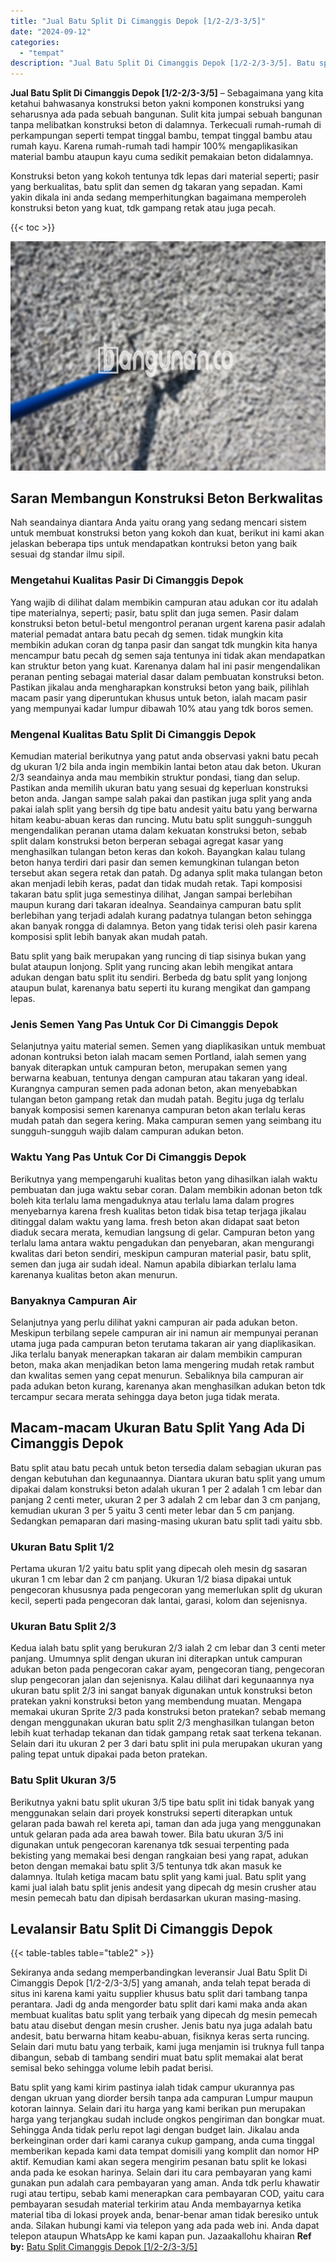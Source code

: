 ```yaml
---
title: "Jual Batu Split Di Cimanggis Depok [1/2-2/3-3/5]"
date: "2024-09-12"
categories: 
  - "tempat"
description: "Jual Batu Split Di Cimanggis Depok [1/2-2/3-3/5]. Batu split yang kami kirim pastinya ialah tidak campur ukurannya pas dengan ukruan yang diorder bersih tanp..."
---
```


**Jual Batu Split Di Cimanggis Depok \[1/2-2/3-3/5\]** – Sebagaimana yang kita ketahui bahwasanya konstruksi beton yakni komponen konstruksi yang seharusnya ada pada sebuah bangunan. Sulit kita jumpai sebuah bangunan tanpa melibatkan konstruksi beton di dalamnya. Terkecuali rumah-rumah di perkampungan seperti tempat tinggal bambu, tempat tinggal bambu atau rumah kayu. Karena rumah-rumah tadi hampir 100% mengaplikasikan material bambu ataupun kayu cuma sedikit pemakaian beton didalamnya.

Konstruksi beton yang kokoh tentunya tdk lepas dari material seperti; pasir yang berkualitas, batu split dan semen dg takaran yang sepadan. Kami yakin dikala ini anda sedang memperhitungkan bagaimana memperoleh konstruksi beton yang kuat, tdk gampang retak atau juga pecah.

{{< toc >}}

![Jual Batu Split Di Cimanggis Depok [1/2-2/3-3/5]](/images/jual-batu-split-40.png)

## Saran Membangun Konstruksi Beton Berkwalitas

Nah seandainya diantara Anda yaitu orang yang sedang mencari sistem untuk membuat konstruksi beton yang kokoh dan kuat, berikut ini kami akan jelaskan beberapa tips untuk mendapatkan kontruksi beton yang baik sesuai dg standar ilmu sipil.

### Mengetahui Kualitas Pasir Di Cimanggis Depok

Yang wajib di dilihat dalam membikin campuran atau adukan cor itu adalah tipe materialnya, seperti; pasir, batu split dan juga semen. Pasir dalam konstruksi beton betul-betul mengontrol peranan urgent karena pasir adalah material pemadat antara batu pecah dg semen. tidak mungkin kita membikin adukan coran dg tanpa pasir dan sangat tdk mungkin kita hanya mencampur batu pecah dg semen saja tentunya ini tidak akan mendapatkan kan struktur beton yang kuat. Karenanya dalam hal ini pasir mengendalikan peranan penting sebagai material dasar dalam pembuatan konstruksi beton. Pastikan jikalau anda mengharapkan konstruksi beton yang baik, pilihlah macam pasir yang diperuntukan khusus untuk beton, ialah macam pasir yang mempunyai kadar lumpur dibawah 10% atau yang tdk boros semen.

### Mengenal Kualitas Batu Split Di Cimanggis Depok

Kemudian material berikutnya yang patut anda observasi yakni batu pecah dg ukuran 1/2 bila anda ingin membikin lantai beton atau dak beton. Ukuran 2/3 seandainya anda mau membikin struktur pondasi, tiang dan selup. Pastikan anda memilih ukuran batu yang sesuai dg keperluan konstruksi beton anda. Jangan sampe salah pakai dan pastikan juga split yang anda pakai ialah split yang bersih dg tipe batu andesit yaitu batu yang berwarna hitam keabu-abuan keras dan runcing. Mutu batu split sungguh-sungguh mengendalikan peranan utama dalam kekuatan konstruksi beton, sebab split dalam konstruksi beton berperan sebagai agregat kasar yang menghasilkan tulangan beton keras dan kokoh. Bayangkan kalau tulang beton hanya terdiri dari pasir dan semen kemungkinan tulangan beton tersebut akan segera retak dan patah. Dg adanya split maka tulangan beton akan menjadi lebih keras, padat dan tidak mudah retak. Tapi komposisi takaran batu split juga semestinya dilihat, Jangan sampai berlebihan maupun kurang dari takaran idealnya. Seandainya campuran batu split berlebihan yang terjadi adalah kurang padatnya tulangan beton sehingga akan banyak rongga di dalamnya. Beton yang tidak terisi oleh pasir karena komposisi split lebih banyak akan mudah patah.

Batu split yang baik merupakan yang runcing di tiap sisinya bukan yang bulat ataupun lonjong. Split yang runcing akan lebih mengikat antara adukan dengan batu split itu sendiri. Berbeda dg batu split yang lonjong ataupun bulat, karenanya batu seperti itu kurang mengikat dan gampang lepas.

### Jenis Semen Yang Pas Untuk Cor Di Cimanggis Depok

Selanjutnya yaitu material semen. Semen yang diaplikasikan untuk membuat adonan kontruksi beton ialah macam semen Portland, ialah semen yang banyak diterapkan untuk campuran beton, merupakan semen yang berwarna keabuan, tentunya dengan campuran atau takaran yang ideal. Kurangnya campuran semen pada adonan beton, akan menyebabkan tulangan beton gampang retak dan mudah patah. Begitu juga dg terlalu banyak komposisi semen karenanya campuran beton akan terlalu keras mudah patah dan segera kering. Maka campuran semen yang seimbang itu sungguh-sungguh wajib dalam campuran adukan beton.

### Waktu Yang Pas Untuk Cor Di Cimanggis Depok

Berikutnya yang mempengaruhi kualitas beton yang dihasilkan ialah waktu pembuatan dan juga waktu sebar coran. Dalam membikin adonan beton tdk boleh kita terlalu lama mengaduknya atau terlalu lama dalam progres menyebarnya karena fresh kualitas beton tidak bisa tetap terjaga jikalau ditinggal dalam waktu yang lama. fresh beton akan didapat saat beton diaduk secara merata, kemudian langsung di gelar. Campuran beton yang terlalu lama antara waktu pengadukan dan penyebaran, akan mengurangi kwalitas dari beton sendiri, meskipun campuran material pasir, batu split, semen dan juga air sudah ideal. Namun apabila dibiarkan terlalu lama karenanya kualitas beton akan menurun.

### Banyaknya Campuran Air

Selanjutnya yang perlu dilihat yakni campuran air pada adukan beton. Meskipun terbilang sepele campuran air ini namun air mempunyai peranan utama juga pada campuran beton terutama takaran air yang diaplikasikan. Jika terlalu banyak menerapkan takaran air dalam membikin campuran beton, maka akan menjadikan beton lama mengering mudah retak rambut dan kwalitas semen yang cepat menurun. Sebaliknya bila campuran air pada adukan beton kurang, karenanya akan menghasilkan adukan beton tdk tercampur secara merata sehingga daya beton juga tidak merata.

## Macam-macam Ukuran Batu Split Yang Ada Di Cimanggis Depok

Batu split atau batu pecah untuk beton tersedia dalam sebagian ukuran pas dengan kebutuhan dan kegunaannya. Diantara ukuran batu split yang umum dipakai dalam konstruksi beton adalah ukuran 1 per 2 adalah 1 cm lebar dan panjang 2 centi meter, ukuran 2 per 3 adalah 2 cm lebar dan 3 cm panjang, kemudian ukuran 3 per 5 yaitu 3 centi meter lebar dan 5 cm panjang. Sedangkan pemaparan dari masing-masing ukuran batu split tadi yaitu sbb.

### Ukuran Batu Split 1/2

Pertama ukuran 1/2 yaitu batu split yang dipecah oleh mesin dg sasaran ukuran 1 cm lebar dan 2 cm panjang. Ukuran 1/2 biasa dipakai untuk pengecoran khususnya pada pengecoran yang memerlukan split dg ukuran kecil, seperti pada pengecoran dak lantai, garasi, kolom dan sejenisnya.

### Ukuran Batu Split 2/3

Kedua ialah batu split yang berukuran 2/3 ialah 2 cm lebar dan 3 centi meter panjang. Umumnya split dengan ukuran ini diterapkan untuk campuran adukan beton pada pengecoran cakar ayam, pengecoran tiang, pengecoran slup pengecoran jalan dan sejenisnya. Kalau dilihat dari kegunaannya nya ukuran batu split 2/3 ini sangat banyak digunakan untuk konstruksi beton pratekan yakni konstruksi beton yang membendung muatan. Mengapa memakai ukuran Sprite 2/3 pada konstruksi beton pratekan? sebab memang dengan menggunakan ukuran batu split 2/3 menghasilkan tulangan beton lebih kuat terhadap tekanan dan tidak gampang retak saat terkena tekanan. Selain dari itu ukuran 2 per 3 dari batu split ini pula merupakan ukuran yang paling tepat untuk dipakai pada beton pratekan.

### Batu Split Ukuran 3/5

Berikutnya yakni batu split ukuran 3/5 tipe batu split ini tidak banyak yang menggunakan selain dari proyek konstruksi seperti diterapkan untuk gelaran pada bawah rel kereta api, taman dan ada juga yang menggunakan untuk gelaran pada ada area bawah tower. Bila batu ukuran 3/5 ini digunakan untuk pengecoran karenanya tdk sesuai terpenting pada bekisting yang memakai besi dengan rangkaian besi yang rapat, adukan beton dengan memakai batu split 3/5 tentunya tdk akan masuk ke dalamnya. Itulah ketiga macam batu split yang kami jual. Batu split yang kami jual ialah batu split jenis andesit yang dipecah dg mesin crusher atau mesin pemecah batu dan dipisah berdasarkan ukuran masing-masing.

## Levalansir Batu Split Di Cimanggis Depok

{{< table-tables table="table2" >}}

Sekiranya anda sedang memperbandingkan leveransir Jual Batu Split Di Cimanggis Depok \[1/2-2/3-3/5\] yang amanah, anda telah tepat berada di situs ini karena kami yaitu supplier khusus batu split dari tambang tanpa perantara. Jadi dg anda mengorder batu split dari kami maka anda akan membuat kualitas batu split yang terbaik yang dipecah dg mesin pemecah batu atau disebut dengan mesin crusher. Jenis batu nya juga adalah batu andesit, batu berwarna hitam keabu-abuan, fisiknya keras serta runcing. Selain dari mutu batu yang terbaik, kami juga menjamin isi truknya full tanpa dibangun, sebab di tambang sendiri muat batu split memakai alat berat semisal beko sehingga volume lebih padat berisi.

Batu split yang kami kirim pastinya ialah tidak campur ukurannya pas dengan ukruan yang diorder bersih tanpa ada campuran Lumpur maupun kotoran lainnya. Selain dari itu harga yang kami berikan pun merupakan harga yang terjangkau sudah include ongkos pengiriman dan bongkar muat. Sehingga Anda tidak perlu repot lagi dengan budget lain. Jikalau anda berkeinginan order dari kami caranya cukup gampang, anda cuma tinggal memberikan kepada kami data tempat domisili yang komplit dan nomor HP aktif. Kemudian kami akan segera mengirim pesanan batu split ke lokasi anda pada ke esokan harinya. Selain dari itu cara pembayaran yang kami gunakan pun adalah cara pembayaran yang aman. Anda tdk perlu khawatir rugi atau tertipu, sebab kami menerapkan cara pembayaran COD, yaitu cara pembayaran sesudah material terkirim atau Anda membayarnya ketika material tiba di lokasi proyek anda, benar-benar aman tidak beresiko untuk anda. Silakan hubungi kami via telepon yang ada pada web ini. Anda dapat telepon ataupun WhatsApp ke kami kapan pun. Jazaakallohu khairan
**Ref by:** [Batu Split Cimanggis Depok [1/2-2/3-3/5]](https://id.wikipedia.org/wiki/Batu)
